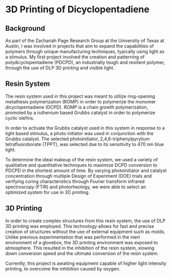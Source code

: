 # **3D Printing of Dicyclopentadiene**

## Background
As part of the Zachariah Page Research Group at the University of Texas at Austin, I was involved in projects that aim to expand the capabilities of polymers through unique manufacturing techniques, typically using light as a stimulus. My first project involved the creation and patterning of polydicyclopentadiene (PDCPD), an industrially tough and resilient polymer, through the use of DLP 3D printing and visible light.

## Resin System
The resin system used in this project was meant to utilize ring-opening metathesis polymerization (ROMP) in order to polymerize the monomer dicyclopentadiene (DCPD). ROMP is a chain growth polymerization, promoted by a ruthenium based Grubbs catalyst in order to polymerize cyclic olefins.

In order to activate the Grubbs catalyst used in this system in response to a light based stimulus, a photo initiator was used in conjunction with the Grubbs catalyst. The selected photoinitiator, 2,4,6-triphenylpyrylium tetrafluoroborate (TPPT), was selected due to its sensitivity to 470 nm blue light.

To determine the ideal makeup of the resin system, we used a variety of qualitative and quantitative techniques to maximize DCPD conversion to PDCPD in the shortest amount of time. By varying photoinitiator and catalyst concentration through multiple Design of Experiment (DOE)
 trials and verifying curing characteristics through Fourier transform infrared spectroscopy (FTIR) and photorheology, we were able to select an optimized system for use in 3D printing.

## 3D Printing

In order to create complex structures from this resin system, the use of DLP 3D printing was employed. This technology allows for fast and precise creation of structures without the use of external equipment such as molds. Unlike previous experimentation that was performed in the inert environment of a glovebox, the 3D printing environment was exposed to atmosphere. This resulted in the inhibition of the resin system, slowing down conversion speed and the ultimate conversion of the resin system.

Currently, this project is awaiting equipment capable of higher light intensity printing, to overcome the inhibition caused by oxygen.
